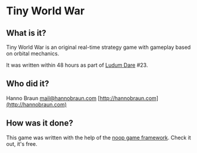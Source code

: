 # Tiny World War

## What is it?

Tiny World War is an original real-time strategy game with gameplay based on
orbital mechanics.

It was written within 48 hours as part of [Ludum Dare](http://ludumdare.com) #23.


## Who did it?

Hanno Braun
[mail@hannobraun.com](mailto:mail@hannobraun.com)
[http://hannobraun.com](http://hannobraun.com)


## How was it done?

This game was written with the help of the 
[noop game framework](https://github.com/hbraun/noop). Check it out, it's free.
